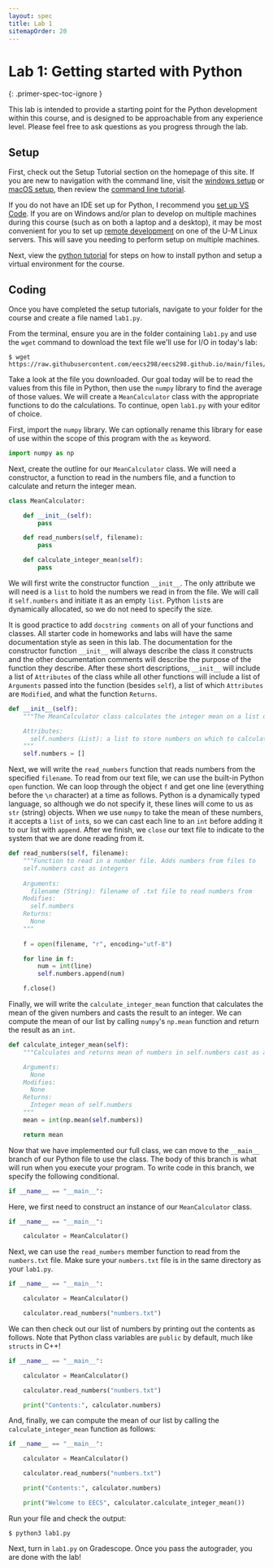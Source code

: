 ```yaml
---
layout: spec
title: Lab 1
sitemapOrder: 20
---
```


Lab 1: Getting started with Python
==========================
{: .primer-spec-toc-ignore }

This lab is intended to provide a starting point for the Python development within this course, and is designed to be approachable from any experience level. Please feel free to ask questions as you progress through the lab.

## Setup
First, check out the Setup Tutorial section on the homepage of this site. If you are new to navigation with the command line, visit the [windows setup](setup_wsl.html) or [macOS setup](setup_macos.html), then review the [command line tutorial](setup_cli.html).

If you do not have an IDE set up for Python, I recommend you [set up VS Code](setup_vscode.html). If you are on Windows and/or plan to develop on multiple machines during this course (such as on both a laptop and a desktop), it may be most convenient for you to set up [remote development](setup_remote.html) on one of the U-M Linux servers. This will save you needing to perform setup on multiple machines.

Next, view the [python tutorial](setup_python.html) for steps on how to install python and setup a virtual environment for the course.

## Coding
Once you have completed the setup tutorials, navigate to your folder for the course and create a file named `lab1.py`.

From the terminal, ensure you are in the folder containing `lab1.py` and use the `wget` command to download the text file we'll use for I/O in today's lab:

```console
$ wget https://raw.githubusercontent.com/eecs298/eecs298.github.io/main/files/numbers.txt
```

Take a look at the file you downloaded. Our goal today will be to read the values from this file in Python, then use the `numpy` library to find the average of those values. We will create a `MeanCalculator` class with the appropriate functions to do the calculations. To continue, open `lab1.py` with your editor of choice.

First, import the `numpy` library. We can optionally rename this library for ease of use within the scope of this program with the `as` keyword.

```python
import numpy as np
```

Next, create the outline for our `MeanCalculator` class. We will need a constructor, a function to read in the numbers file, and a function to calculate and return the integer mean.

```python
class MeanCalculator:

    def __init__(self):
        pass

    def read_numbers(self, filename):
        pass

    def calculate_integer_mean(self):
        pass
```
We will first write the constructor function `__init__`. The only attribute we will need is a `list` to hold the numbers we read in from the file. We will call it `self.numbers` and initiate it as an empty `list`. Python `list`s are dynamically allocated, so we do not need to specify the size.

It is good practice to add `docstring comments` on all of your functions and classes. All starter code in homeworks and labs will have the same documentation style as seen in this lab. The documentation for the constructor function `__init__` will always describe the class it constructs and the other documentation comments will describe the purpose of the function they describe. After these short descriptions, `__init__` will include a list of `Attributes` of the class while all other functions will include a list of `Arguments` passed into the function (besides `self`), a list of which `Attributes` are `Modified`, and what the function `Returns`.

```python
def __init__(self):
    """The MeanCalculator class calculates the integer mean on a list of numbers.

    Attributes:
      self.numbers (List): a list to store numbers on which to calculate the mean.
    """
    self.numbers = []
```

Next, we will write the `read_numbers` function that reads numbers from the specified `filename`. To read from our text file, we can use the built-in Python `open` function. We can loop through the object `f` and get one line (everything before the `\n` character) at a time as follows. Python is a dynamically typed language, so although we do not specify it, these lines will come to us as `str` (string) objects. When we use `numpy` to take the mean of these numbers, it accepts a `list` of `int`s, so we can cast each line to an `int` before adding it to our list with `append`. After we finish, we `close` our text file to indicate to the system that we are done reading from it.

```python
def read_numbers(self, filename):
    """Function to read in a number file. Adds numbers from files to
    self.numbers cast as integers
    
    Arguments:
      filename (String): filename of .txt file to read numbers from
    Modifies:
      self.numbers
    Returns:
      None
    """
    
    f = open(filename, "r", encoding="utf-8")

    for line in f:
        num = int(line)
        self.numbers.append(num)

    f.close()
```
Finally, we will write the `calculate_integer_mean` function that calculates the mean of the given numbers and casts the result to an integer. We can compute the mean of our list by calling `numpy`'s `np.mean` function and return the result as an `int`.

```python
def calculate_integer_mean(self):
    """Calculates and returns mean of numbers in self.numbers cast as an integer.

    Arguments:
      None
    Modifies:
      None
    Returns:
      Integer mean of self.numbers
    """
    mean = int(np.mean(self.numbers))

    return mean
```

Now that we have implemented our full class, we can move to the `__main__` branch of our Python file to use the class. The body of this branch is what will run when you execute your program. To write code in this branch, we specify the following conditional.
```python
if __name__ == "__main__":
```

Here, we first need to construct an instance of our `MeanCalculator` class.
```python
if __name__ == "__main__":

    calculator = MeanCalculator()
```

Next, we can use the `read_numbers` member function to read from the `numbers.txt` file. Make sure your `numbers.txt` file is in the same directory as your `lab1.py`.

```python
if __name__ == "__main__":

    calculator = MeanCalculator()

    calculator.read_numbers("numbers.txt")

```

 We can then check out our list of numbers by printing out the contents as follows. Note that Python class variables are `public` by default, much like `structs` in C++!

```python
if __name__ == "__main__":

    calculator = MeanCalculator()

    calculator.read_numbers("numbers.txt")

    print("Contents:", calculator.numbers)
```

And, finally, we can compute the mean of our list by calling the `calculate_integer_mean` function as follows:

```python
if __name__ == "__main__":

    calculator = MeanCalculator()

    calculator.read_numbers("numbers.txt")

    print("Contents:", calculator.numbers)

    print("Welcome to EECS", calculator.calculate_integer_mean())
```


Run your file and check the output:
```console
$ python3 lab1.py
```

Next, turn in `lab1.py` on Gradescope. Once you pass the autograder, you are done with the lab!
